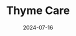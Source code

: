 ---  
layout: startup_page  
title: "Thyme Care"  
id: "thymecare.com"  
permalink: "/thymecarethymecare.com07162024/"  
website: "https://www.thymecare.com"  
funding_round: "Equity"  
funding_amount: "$95M"  
investors: "Concord Health Partners, CVS Health® Ventures, Town Hall Ventures, a16z Bio + Health, AlleyCorp, Echo Health Ventures, Frist Cressey Ventures, Foresite Capital"  
about: "Thyme Care is a value-based cancer care enabler that partners with payers and providers to improve patient experience and reduce the total cost of care. They achieve this through 24/7 virtual care navigation, technology and data insights, and provider-led interventions. Thyme Care assumes financial risk to align incentives with quality, delivering a superior patient experience."  
markets: "Healthtech, Oncology, Hospitals and Health Care"  
hq: "Nashville, Tennessee, United States"  
founded_year: "2020"  
linkedin: "https://www.linkedin.com/company/thymecare"  
twitter: "https://twitter.com/thymecares"  
instagram: ""  
facebook: "https://www.facebook.com/thymecare"  
crunchbase: "https://www.crunchbase.com/organization/thyme-care"  
pitchbook: "https://pitchbook.com/profiles/company/470744-83"  

date_display: "16-Jul-2024"  
date: "2024-07-16"

# SEO Optimization  
meta_title: "Thyme Care - Equity Funding ($95M)"  
meta_description: "Thyme Care, Thyme Care is a value-based cancer care enabler that partners with payers and providers to improve patient experience and reduce the total cost of car..."  
meta_keywords: "Thyme Care, Healthtech, Oncology, Hospitals and Health Care, Equity funding"  
canonical_url: "https://startup.projectstartups.com/thymecarethymecare.com07162024/"  
---